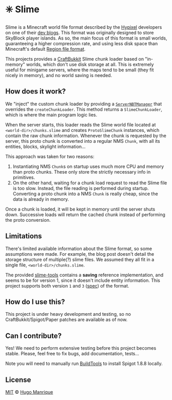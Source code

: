 # :eight_spoked_asterisk: Slime

Slime is a Minecraft world file format described by the [Hypixel](https://hypixel.net) developers on one of their [dev blogs](https://hypixel.net/threads/dev-blog-5-storing-your-skyblock-island.2190753/). This format was originally designed to store SkyBlock player islands. As so, the main focus of this format is small worlds, guaranteeing a higher compression rate, and using less disk space than Minecraft's default [Region file format](https://www.mojang.com/2011/02/minecraft-save-file-format-in-beta-1-3/).

This projects provides a [CraftBukkit](https://www.spigotmc.org/) Slime chunk loader based on "in-memory" worlds, which don't use disk storage at all. This is extremely useful for minigame servers, where the maps tend to be small (they fit nicely in memory), and no world saving is needed.

## How does it work?

We "inject" the custom chunk loader by providing a [`ServerNBTManager`](src/main/java/me/hugmanrique/slime/SlimeDataManager.java) that overrides the `createChunkLoader`. This method returns a `SlimeChunkLoader`, which is where the main program logic lies.

When the server starts, this loader reads the Slime world file located at `<world-dir>/chunks.slime` and creates `ProtoSlimeChunk` instances, which contain the raw chunk information.
Whenever the chunk is requested by the server, this proto chunk is converted into a regular NMS `Chunk`, with all its entities, blocks, skylight information...

This approach was taken for two reasons:

1. Instantiating NMS `Chunk`s on startup uses much more CPU and memory than proto chunks. These only store the strictly necessary info in primitives.
2. On the other hand, waiting for a chunk load request to read the Slime file is too slow. Instead, the file reading is performed during startup. Converting a proto chunk into a NMS `Chunk` is really cheap, since the data is already in memory.

Once a chunk is loaded, it will be kept in memory until the server shuts down. Successive loads will return the cached chunk instead of performing the proto conversion.

## Limitations

There's limited available information about the Slime format, so some assumptions were made. For example, the blog post doesn't detail the storage structure of multiple(?) slime files. We assumed they all fit in a single file, `<world-dir>/chunks.slime`.

The provided [slime-tools](https://staticassets.hypixel.net/news/5d37b611d4298.slime-tools.jar) contains a **saving** reference implementation, and seems to be for version 1, since it doesn't include entity information.
This project supports both version `1` and `3` ([spec](https://pastebin.com/raw/EVCNAmkw)) of the format.

## How do I use this?

This project is under heavy development and testing, so no CraftBukkit/Spigot/Paper patches are available as of now.

## Can I contribute?

Yes! We need to perform extensive testing before this project becomes stable. Please, feel free to fix bugs, add documentation, tests...

Note you will need to manually run [BuildTools](https://www.spigotmc.org/wiki/buildtools/) to install Spigot 1.8.8 locally. 

## License

[MIT](LICENSE) &copy; [Hugo Manrique](https://hugmanrique.me)
